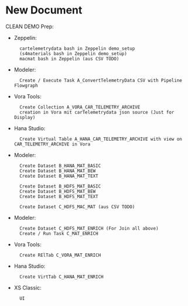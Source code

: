 # New Document
CLEAN DEMO
Prep:
- Zeppelin:

		cartelemetrydata bash in Zeppelin demo_setup 
        (s4materials bash in Zeppelin demo_setup) 
        macmat bash in Zeppelin (aus CSV TODO) 
- Modeler: 

		Create / Execute Task A_ConvertTelemetryData CSV with Pipeline Flowgraph 
- Vora Tools:
		
        Create Collection A_VORA_CAR_TELEMETRY_ARCHIVE 
        creation in Vora mit carTelemetrydata json source (Just for Display)
- Hana Studio:

		Create Virtual Table A_HANA_CAR_TELEMETRY_ARCHIVE with view on CAR_TELEMETRY_ARCHIVE in Vora
- Modeler:

		Create Dataset B_HANA_MAT_BASIC
		Create Dataset B_HANA_MAT_BEW
		Create Dataset B_HANA_MAT_TEXT
		
		Create Dataset B_HDFS_MAT_BASIC
		Create Dataset B_HDFS_MAT_BEW
		Create Dataset B_HDFS_MAT_TEXT

		Create Dataset C_HDFS_MAC_MAT (aus CSV TODO) 
- Modeler:


		Create Dataset C_HDFS_MAT_ENRICH (For Join all above)
  		Create / Run Task C_MAT_ENRICH
	
- Vora Tools:  
	
    	Create RElTab C_VORA_MAT_ENRICH  
- Hana Studio: 
	
    	Create VirtTab C_HANA_MAT_ENRICH  

- XS Classic:  
		
        UI
